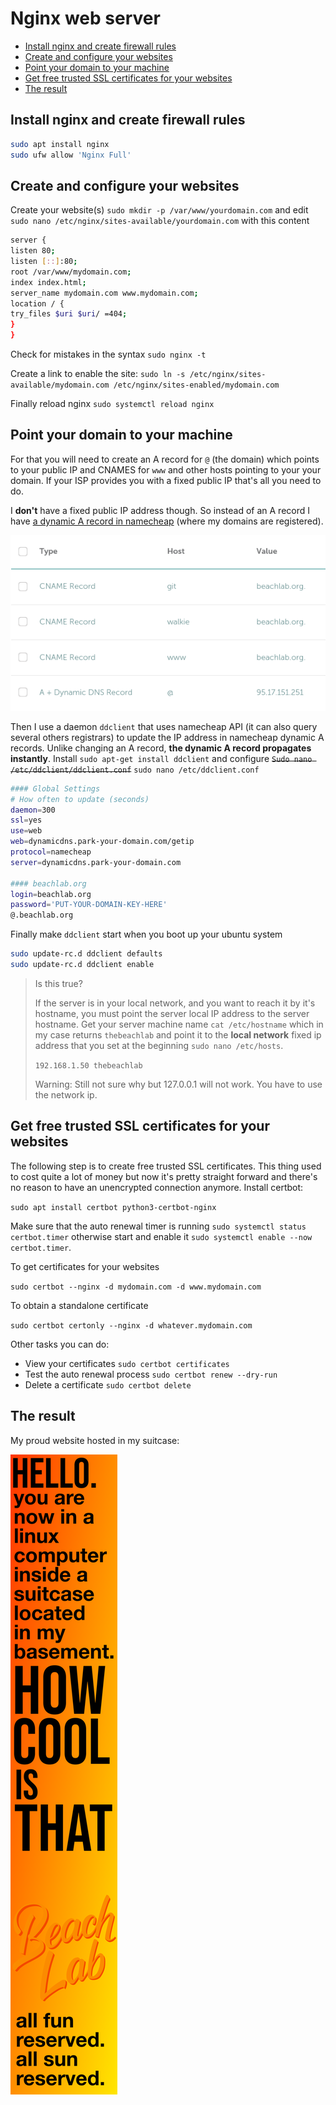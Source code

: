 # Nginx web server

<!-- vim-markdown-toc GFM -->

* [Install nginx and create firewall rules](#install-nginx-and-create-firewall-rules)
* [Create and configure your websites](#create-and-configure-your-websites)
* [Point your domain to your machine](#point-your-domain-to-your-machine)
* [Get free trusted SSL certificates for your websites](#get-free-trusted-ssl-certificates-for-your-websites)
* [The result](#the-result)

<!-- vim-markdown-toc -->

## Install nginx and create firewall rules

```bash
sudo apt install nginx
sudo ufw allow 'Nginx Full'
```

## Create and configure your websites

Create your website(s) `sudo mkdir -p /var/www/yourdomain.com` and edit `sudo nano /etc/nginx/sites-available/yourdomain.com` with this content

```bash
server {
listen 80;
listen [::]:80;
root /var/www/mydomain.com;
index index.html;
server_name mydomain.com www.mydomain.com;
location / {
try_files $uri $uri/ =404;
}
}
```

Check for mistakes in the syntax `sudo nginx -t`

Create a link to enable the site: `sudo ln -s /etc/nginx/sites-available/mydomain.com /etc/nginx/sites-enabled/mydomain.com`

Finally reload nginx `sudo systemctl reload nginx`

## Point your domain to your machine

For that you will need to create an A record for `@` (the domain) which points to your public IP and CNAMES for `www` and other hosts pointing to your your domain. If your ISP provides you with a fixed public IP that's all you need to do.

I **don't** have a fixed public IP address though. So instead of an A record  I have [a dynamic A record in namecheap](https://www.namecheap.com/support/knowledgebase/article.aspx/36/11/how-do-i-start-using-dynamic-dns) (where my domains are registered).

![records](../img/dns-records.png)

Then I use a daemon `ddclient` that uses namecheap API (it can also query several others registrars) to update the IP address in namecheap dynamic A records. Unlike changing an A record, **the dynamic A record propagates instantly**. Install `sudo apt-get install ddclient` and configure ~~`Sudo nano /etc/ddclient/ddclient.conf`~~ `sudo nano /etc/ddclient.conf`

```bash
#### Global Settings
# How often to update (seconds)
daemon=300
ssl=yes
use=web
web=dynamicdns.park-your-domain.com/getip
protocol=namecheap
server=dynamicdns.park-your-domain.com

#### beachlab.org
login=beachlab.org
password='PUT-YOUR-DOMAIN-KEY-HERE'
@.beachlab.org
```

Finally make `ddclient` start when you boot up your ubuntu system

```bash
sudo update-rc.d ddclient defaults
sudo update-rc.d ddclient enable
```

> Is this true?
>
> If the server is in your local network, and you want to reach it by it's hostname, you must point the server local IP address to the server hostname. Get your server machine name `cat /etc/hostname` which in my case returns `thebeachlab` and point it to the **local network** fixed ip address that you set at the beginning `sudo nano /etc/hosts`.
>
> `192.168.1.50 thebeachlab`
>
> Warning: Still not sure why but 127.0.0.1 will not work. You have to use the network ip.

## Get free trusted SSL certificates for your websites

The following step is to create free trusted SSL certificates. This thing used to cost quite a lot of money but now it's pretty straight forward and there's no reason to have an unencrypted connection anymore. Install certbot:

`sudo apt install certbot python3-certbot-nginx`

Make sure that the auto renewal timer is running `sudo systemctl status certbot.timer` otherwise start and enable it `sudo systemctl enable --now certbot.timer`.

To get certificates for your websites

`sudo certbot --nginx -d mydomain.com -d www.mydomain.com`

To obtain a standalone certificate

`sudo certbot certonly --nginx -d whatever.mydomain.com`

Other tasks you can do:

- View your certificates `sudo certbot certificates`
- Test the auto renewal process `sudo certbot renew --dry-run`
- Delete a certificate `sudo certbot delete`

## The result

My proud website hosted in my suitcase:

![screenshot](../img/tbl.png)


